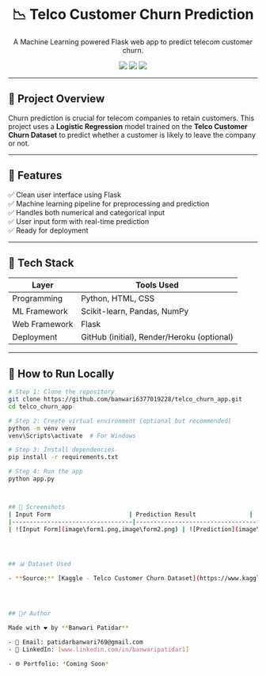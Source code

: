 <h1 align="center">📉 Telco Customer Churn Prediction</h1>

<p align="center">
  A Machine Learning powered Flask web app to predict telecom customer churn.
</p>

<p align="center">
  <img src="https://img.shields.io/badge/Python-3.10-blue?logo=python">
  <img src="https://img.shields.io/badge/Flask-Web%20Framework-green?logo=flask">
  <img src="https://img.shields.io/badge/Machine%20Learning-Logistic%20Regression-orange?logo=scikit-learn">
</p>

---

## 📌 Project Overview

Churn prediction is crucial for telecom companies to retain customers. This project uses a **Logistic Regression** model trained on the **Telco Customer Churn Dataset** to predict whether a customer is likely to leave the company or not.

---

## 🚀 Features

✅ Clean user interface using Flask  
✅ Machine learning pipeline for preprocessing and prediction  
✅ Handles both numerical and categorical input  
✅ User input form with real-time prediction  
✅ Ready for deployment

---

## 🧰 Tech Stack

| Layer         | Tools Used                                 |
|---------------|---------------------------------------------|
| Programming   | Python, HTML, CSS                          |
| ML Framework  | Scikit-learn, Pandas, NumPy                |
| Web Framework | Flask                                      |
| Deployment    | GitHub (initial), Render/Heroku (optional) |

---

## 🧪 How to Run Locally

```bash
# Step 1: Clone the repository
git clone https://github.com/banwari6377019228/telco_churn_app.git
cd telco_churn_app

# Step 2: Create virtual environment (optional but recommended)
python -m venv venv
venv\Scripts\activate  # For Windows

# Step 3: Install dependencies
pip install -r requirements.txt

# Step 4: Run the app
python app.py



## 📸 Screenshots
| Input Form                      | Prediction Result               |
|----------------------------------|----------------------------------|
| ![Input Form](image\form1.png,image\form2.png) | ![Prediction](image\out.png) |




## 📊 Dataset Used

- **Source:** [Kaggle - Telco Customer Churn Dataset](https://www.kaggle.com/datasets/blastchar/telco-customer-churn)




## 🙋‍♂️ Author

Made with ❤️ by **Banwari Patidar**

- 📧 Email: patidarbanwari769@gmail.com
- 🔗 LinkedIn: [www.linkedin.com/in/banwaripatidar1]

- 🌐 Portfolio: *Coming Soon*

